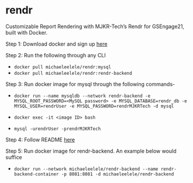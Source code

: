 # rendr
Customizable Report Rendering with MJKR-Tech’s Rendr for GSEngage21, built with Docker.

Step 1:
Download docker and sign up [here](https://www.docker.com)

Step 2: Run the following through any CLI
  - `docker pull michaeleelele/rendr:mysql`
  - `docker pull michaeleelele/rendr:rendr-backend`

Step 3:
Run docker image for mysql through the following commands-

  - `docker run --name mysqldb --network rendr-backend -e MYSQL_ROOT_PASSWORD=<MySQL password> -e MYSQL_DATABASE=rendr_db -e MYSQL_USER=rendrUser -e MYSQL_PASSWORD=rendrMJKRTech -d mysql`

  - `docker exec -it <image ID> bash`

  - `mysql -urendrUser -prendrMJKRTech`


Step 4:
Follow README [here](src/main/resources/mysql)  

  
Step 5:
Run docker image for rendr-backend. An example below would suffice

  - `docker run --network michaeleelele/rendr-backend --name rendr-backend-container -p 8081:8081 -d michaeleelele/rendr-backend`

